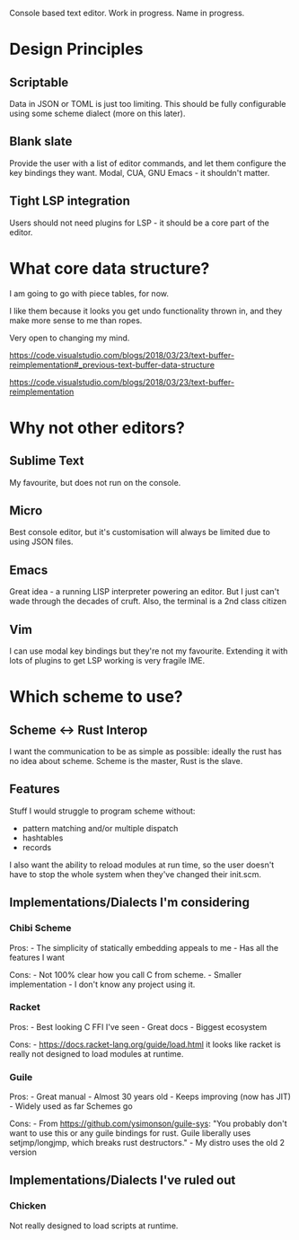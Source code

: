 Console based text editor. Work in progress. Name in progress.

# Design Principles

## Scriptable

Data in JSON or TOML is just too limiting. This should be fully configurable using some scheme dialect (more on this later).

## Blank slate

Provide the user with a list of editor commands, and let them configure the key bindings they want. Modal, CUA, GNU Emacs - it shouldn't matter.

## Tight LSP integration

Users should not need plugins for LSP - it should be a core part of the editor.

# What core data structure?

I am going to go with piece tables, for now.

I like them because it looks you get undo functionality thrown in, and they make more sense to me than ropes.

Very open to changing my mind.

https://code.visualstudio.com/blogs/2018/03/23/text-buffer-reimplementation#_previous-text-buffer-data-structure

https://code.visualstudio.com/blogs/2018/03/23/text-buffer-reimplementation

# Why not other editors?

## Sublime Text

My favourite, but does not run on the console.

## Micro

Best console editor, but it's customisation will always be limited due to using JSON files.

## Emacs

Great idea - a running LISP interpreter powering an editor. But I just can't wade through the decades of cruft. Also, the terminal is a 2nd class citizen

## Vim

I can use modal key bindings but they're not my favourite. Extending it with lots of plugins to get LSP working is very fragile IME.

# Which scheme to use?

## Scheme <-> Rust Interop

I want the communication to be as simple as possible: ideally the rust has no idea about scheme. Scheme is the master, Rust is the slave.

## Features

Stuff I would struggle to program scheme without:

- pattern matching and/or multiple dispatch
- hashtables
- records

I also want the ability to reload modules at run time, so the user doesn't have to stop the whole system when they've changed their init.scm.

## Implementations/Dialects I'm considering

### Chibi Scheme

Pros:
	- The simplicity of statically embedding appeals to me
	- Has all the features I want

Cons:
	- Not 100% clear how you call C from scheme.
	- Smaller implementation - I don't know any project using it.

### Racket

Pros:
	- Best looking C FFI I've seen 
	- Great docs
	- Biggest ecosystem

Cons: 
	- https://docs.racket-lang.org/guide/load.html it looks like racket is really not designed to load modules at runtime.

### Guile

Pros:
	- Great manual
	- Almost 30 years old
	- Keeps improving (now has JIT)
	- Widely used as far Schemes go

Cons:
	- From https://github.com/ysimonson/guile-sys: "You probably don't want to use this or any guile bindings for rust. Guile liberally uses setjmp/longjmp, which breaks rust destructors."
	- My distro uses the old 2 version

## Implementations/Dialects I've ruled out

### Chicken

Not really designed to load scripts at runtime.
